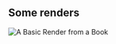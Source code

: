 ## Some renders
![A Basic Render from a Book](https://github.com/yakimk/Ray-Tracing-in-One-Week/blob/main/renders/render01.jpg)
